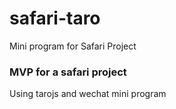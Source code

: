 # safari-taro
Mini program for Safari Project

### MVP for a safari project
Using tarojs and wechat mini program
